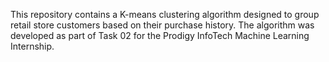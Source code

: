 









This repository contains a K-means clustering algorithm designed to group retail store customers based on their purchase history. The algorithm was developed as part of Task 02 for the Prodigy InfoTech Machine Learning Internship.
